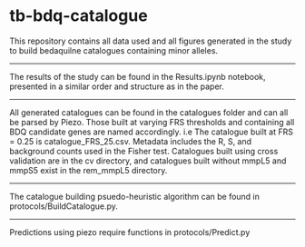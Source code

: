 # tb-bdq-catalogue

This repository contains all data used and all figures generated in the study to build bedaquilne catalogues containing minor alleles.

---

The results of the study can be found in the Results.ipynb notebook, presented in a similar order and structure as in the paper.

---

All generated catalogues can be found in the catalogues folder and can all be parsed by Piezo. Those built at varying FRS thresholds and containing all BDQ candidate genes are named accordingly. i.e The catalogue built at FRS = 0.25 is catalogue_FRS_25.csv. Metadata includes the R, S, and background counts used in the Fisher test. Catalogues built using cross validation are in the cv directory, and catalogues built without mmpL5 and mmpS5 exist in the rem_mmpL5 directory.

---

The catalogue building psuedo-heuristic algorithm can be found in protocols/BuildCatalogue.py.

---

Predictions using piezo require functions in protocols/Predict.py
